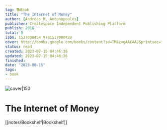 ```yaml
---
tag: 📚Book
title: "The Internet of Money"
author: [Andreas M. Antonopoulos]
publisher: Createspace Independent Publishing Platform
publish: 2016
total: 0
isbn: 1537000454 9781537000459
cover: http://books.google.com/books/content?id=TM8zvgAACAAJ&printsec=frontcover&img=1&zoom=1&source=gbs_api
status: read
created: 2023-07-15 04:46:36
updated: 2023-07-15 04:46:36
finished: 
date: "2023-08-15"
tags:
- book
---
```


![cover|150](http://books.google.com/books/content?id=TM8zvgAACAAJ&printsec=frontcover&img=1&zoom=1&source=gbs_api)

# The Internet of Money
[[notes/Bookshelf|Bookshelf]]